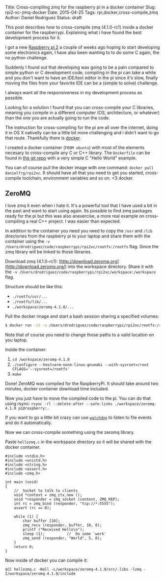 Title: Cross-compiling zmq for the raspberry pi in a docker container
Slug: rpi2-xc-zmq-docker
Date: 2015-04-25
Tags: rpi,docker,cross-compile,zmq
Author: Daniel Rodriguez
Status: draft

This post describes how to cross-compile zmq (4.1.0-rc1) inside a docker container for the raspberrypi. Explaining what i have found the best development process for it.

I got a new [Raspberry pi 2](https://www.raspberrypi.org/raspberry-pi-2-on-sale/) a couple of weeks ago hoping to start developing some electronics again, I have also been wanting to to do some C again, the no python challenge.

Suddenly I found out that developing was going to be a pain compared to simple python or C development code, compiling in the pi can take a while and you don't want to have an IDE/text editor in the pi since it's slow, finally moving the files from your favorite IDE can be a (simple to solve) challenge.

I always want all the responsiveness in my development process as possible.

Looking for a solution I found that you can cross-compile your C libraries, meaning you compile in a different computer (OS, architecture, or whatever) than the one you are actually going to run the code.

The instruction for cross-compiling for the pi are all over the internet, doing it in OS X nativelly can be a little bit more challenging and i didn't want to go that route. Thankfully there is [docker](https://www.docker.com/). 

I created a docker container (`FROM ubuntu`) with most of the elements necesary to cross-compile any C or C++ library. The `Dockerfile` can be found in [the git repo](https://github.com/danielfrg/rpi2xc) with a very simple C "Hello World" example.

You can of course pull the docker image with one command: `docker pull danielfrg/rpi2xc`. It should have all that you need to get you started, cross-compile toolchain, environment variables and so on. <3 docker.

## ZeroMQ

I love zmq it even when i hate it. It's a powerful tool that I have used a bit in the past and want to start using again. Its possible to find zmq packages ready for the pi but this was also anexercise, a more real example on cross-compiling a real C++ project. I was easier than expected.

In addition to the container you need you need to copy the `/usr` and `/lib` directories from the raspberry pi to your laptop and share them with the container using the `-v /Users/drodriguez/code/raspberrypi/rpi2xc/rootfs:/rootfs` flag. Since the zmq library will be linked to those libraries.

Download zmq (4.1.0-rc1): [http://download.zeromq.org](http://download.zeromq.org/) into the workspace directory. Share it with the `-v /Users/drodriguez/code/raspberrypi/rpi2xc/workspace:/workspace` flag.

Structure should be like this:

- `./rootfs/usr/...`
- `./rootfs/lib/...`
- `./workspace/zeromq-4.1.0/...`

Pull the docker image and start a bash session sharing a specified volumes: 

```bash
$ docker run -it -v /Users/drodriguez/code/raspberrypi/rpi2xc/rootfs:/rootfs -v /Users/drodriguez/code/raspberrypi/rpi2xc/workspace:/workspace rpi2xc
```

Note that of course you need to change those paths to a valid location on you laptop.

Inside the container:

1. `cd /workspace/zeromq-4.1.0`
2. `./configure --host=arm-none-linux-gnueabi --with-sysroot=/root CFLAGS='--sysroot=/rootfs'`
3. `make`

Done! ZeroMQ was compiled for the RaspberryPi. It should take around two minutes, docker container download time included.

Now you just have to move the compiled code to the pi. You can do that using rsync: `rsync -rl --delete-after --safe-links ./workspace/zeromq-4.1.0 pi@raspberry:.`

If you want to go a little bit crazy can use [`watchdog`](https://pypi.python.org/pypi/watchdog) to listen to file events and do it automatically.

Now we can cross-compile something using the zeromq library.

Paste `hellozmq.c` in the workspace directory so it will be shared with the docker container.

```
#include <stdio.h>
#include <unistd.h>
#include <string.h>
#include <assert.h>
#include <zmq.h>

int main (void)
{
    //  Socket to talk to clients
    void *context = zmq_ctx_new ();
    void *responder = zmq_socket (context, ZMQ_REP);
    int rc = zmq_bind (responder, "tcp://*:5555");
    assert (rc == 0);

    while (1) {
        char buffer [10];
        zmq_recv (responder, buffer, 10, 0);
        printf ("Received Hello\n");
        sleep (1);          //  Do some 'work'
        zmq_send (responder, "World", 5, 0);
    }
    return 0;
}
```

Now inside of docker you can compile it:

```
$CC hellozmq.c -Wall -L/workspace/zeromq-4.1.0/src/.libs -lzmq -I/workspace/zeromq-4.1.0/include
```
